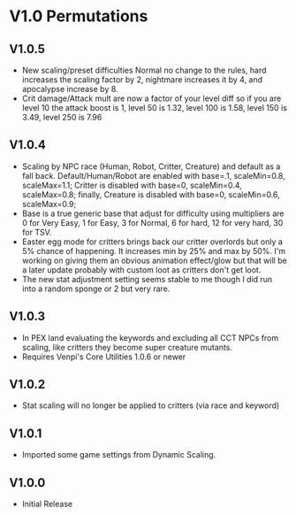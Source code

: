 # V1.0 Permutations

## V1.0.5
* New scaling/preset difficulties Normal no change to the rules, hard increases the scaling factor by 2, nightmare increases it by 4, and apocalypse increase by 8. 
* Crit damage/Attack mult are now a factor of your level diff so if you are level 10 the attack boost is 1, level 50 is 1.32, level 100 is 1.58, level 150 is 3.49, level 250 is 7.96

## V1.0.4
* Scaling by NPC race (Human, Robot, Critter, Creature) and default as a fall back. Default/Human/Robot are enabled with base=.1, scaleMin=0.8, scaleMax=1.1; Critter is disabled with base=0, scaleMin=0.4, scaleMax=0.8; finally, Creature is disabled with base=0, scaleMin=0.6, scaleMax=0.9;
* Base is a true generic base that adjust for difficulty using multipliers are 0 for Very Easy, 1 for Easy, 3 for Normal, 6 for hard, 12 for very hard, 30 for TSV.
* Easter egg mode for critters brings back our critter overlords but only a 5% chance of happening. It increases min by 25% and max by 50%. I'm working on giving them an obvious animation effect/glow but that will be a later update probably with custom loot as critters don't get loot.
* The new stat adjustment setting seems stable to me though I did run into a random sponge or 2 but very rare. 

## V1.0.3
* In PEX land evaluating the keywords and excluding all CCT NPCs from scaling, like critters they become super creature mutants.
* Requires Venpi's Core Utilities 1.0.6 or newer 

## V1.0.2
* Stat scaling will no longer be applied to critters (via race and keyword)

## V1.0.1
* Imported some game settings from Dynamic Scaling.

## V1.0.0
* Initial Release